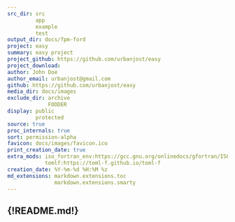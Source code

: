 ```yaml
---
src_dir: src
         app
         example
         test
output_dir: docs/fpm-ford
project: easy
summary: easy project
project_github: https://github.com/urbanjost/easy
project_download:
author: John Doe
author_email: urbanjost@gmail.com
github: https://github.com/urbanjost/easy
media_dir: docs/images
exclude_dir: archive
             FODDER
display: public
         protected
source: true
proc_internals: true
sort: permission-alpha
favicon: docs/images/favicon.ico
print_creation_date: true
extra_mods: iso_fortran_env:https://gcc.gnu.org/onlinedocs/gfortran/ISO_005fFORTRAN_005fENV.html
            tomlf:https://toml-f.github.io/toml-f
creation_date: %Y-%m-%d %H:%M %z
md_extensions: markdown.extensions.toc
               markdown.extensions.smarty
---
```

{!README.md!}
---
